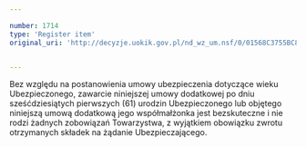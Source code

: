 ```yaml
---

number: 1714
type: 'Register item'
original_uri: 'http://decyzje.uokik.gov.pl/nd_wz_um.nsf/0/01568C3755BC8B55C125765F003BE6CE?OpenDocument'


---
```


Bez względu na postanowienia umowy ubezpieczenia dotyczące wieku Ubezpieczonego, zawarcie niniejszej umowy dodatkowej po dniu sześćdziesiątych pierwszych (61) urodzin Ubezpieczonego lub objętego niniejszą umową dodatkową jego współmałżonka jest bezskuteczne i nie rodzi żadnych zobowiązań Towarzystwa, z wyjątkiem obowiązku zwrotu otrzymanych składek na żądanie Ubezpieczającego.
